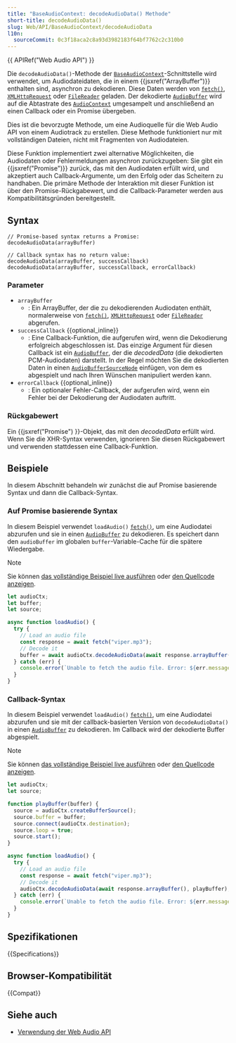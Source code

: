 ```yaml
---
title: "BaseAudioContext: decodeAudioData() Methode"
short-title: decodeAudioData()
slug: Web/API/BaseAudioContext/decodeAudioData
l10n:
  sourceCommit: 0c3f18aca2c8a93d3982183f64bf7762c2c310b0
---
```


{{ APIRef("Web Audio API") }}

Die `decodeAudioData()`-Methode der [`BaseAudioContext`](/de/docs/Web/API/BaseAudioContext)-Schnittstelle wird verwendet, um Audiodateidaten, die in einem {{jsxref("ArrayBuffer")}} enthalten sind, asynchron zu dekodieren. Diese Daten werden von [`fetch()`](/de/docs/Web/API/Window/fetch), [`XMLHttpRequest`](/de/docs/Web/API/XMLHttpRequest) oder [`FileReader`](/de/docs/Web/API/FileReader) geladen. Der dekodierte [`AudioBuffer`](/de/docs/Web/API/AudioBuffer) wird auf die Abtastrate des [`AudioContext`](/de/docs/Web/API/AudioContext) umgesampelt und anschließend an einen Callback oder ein Promise übergeben.

Dies ist die bevorzugte Methode, um eine Audioquelle für die Web Audio API von einem Audiotrack zu erstellen. Diese Methode funktioniert nur mit vollständigen Dateien, nicht mit Fragmenten von Audiodateien.

Diese Funktion implementiert zwei alternative Möglichkeiten, die Audiodaten oder Fehlermeldungen asynchron zurückzugeben: Sie gibt ein {{jsxref("Promise")}} zurück, das mit den Audiodaten erfüllt wird, und akzeptiert auch Callback-Argumente, um den Erfolg oder das Scheitern zu handhaben. Die primäre Methode der Interaktion mit dieser Funktion ist über den Promise-Rückgabewert, und die Callback-Parameter werden aus Kompatibilitätsgründen bereitgestellt.

## Syntax

```js-nolint
// Promise-based syntax returns a Promise:
decodeAudioData(arrayBuffer)

// Callback syntax has no return value:
decodeAudioData(arrayBuffer, successCallback)
decodeAudioData(arrayBuffer, successCallback, errorCallback)
```

### Parameter

- `arrayBuffer`
  - : Ein ArrayBuffer, der die zu dekodierenden Audiodaten enthält, normalerweise von [`fetch()`](/de/docs/Web/API/Window/fetch), [`XMLHttpRequest`](/de/docs/Web/API/XMLHttpRequest) oder [`FileReader`](/de/docs/Web/API/FileReader) abgerufen.
- `successCallback` {{optional_inline}}
  - : Eine Callback-Funktion, die aufgerufen wird, wenn die Dekodierung erfolgreich abgeschlossen ist. Das einzige Argument für diesen Callback ist ein [`AudioBuffer`](/de/docs/Web/API/AudioBuffer), der die _decodedData_ (die dekodierten PCM-Audiodaten) darstellt. In der Regel möchten Sie die dekodierten Daten in einen [`AudioBufferSourceNode`](/de/docs/Web/API/AudioBufferSourceNode) einfügen, von dem es abgespielt und nach Ihren Wünschen manipuliert werden kann.
- `errorCallback` {{optional_inline}}
  - : Ein optionaler Fehler-Callback, der aufgerufen wird, wenn ein Fehler bei der Dekodierung der Audiodaten auftritt.

### Rückgabewert

Ein {{jsxref("Promise") }}-Objekt, das mit den _decodedData_ erfüllt wird. Wenn Sie die XHR-Syntax verwenden, ignorieren Sie diesen Rückgabewert und verwenden stattdessen eine Callback-Funktion.

## Beispiele

In diesem Abschnitt behandeln wir zunächst die auf Promise basierende Syntax und dann die Callback-Syntax.

### Auf Promise basierende Syntax

In diesem Beispiel verwendet `loadAudio()` [`fetch()`](/de/docs/Web/API/Window/fetch), um eine Audiodatei abzurufen und sie in einen [`AudioBuffer`](/de/docs/Web/API/AudioBuffer) zu dekodieren. Es speichert dann den `audioBuffer` im globalen `buffer`-Variable-Cache für die spätere Wiedergabe.

> [!NOTE]
> Sie können [das vollständige Beispiel live ausführen](https://mdn.github.io/webaudio-examples/decode-audio-data/promise/) oder [den Quellcode anzeigen](https://github.com/mdn/webaudio-examples/tree/main/decode-audio-data/promise).

```js
let audioCtx;
let buffer;
let source;

async function loadAudio() {
  try {
    // Load an audio file
    const response = await fetch("viper.mp3");
    // Decode it
    buffer = await audioCtx.decodeAudioData(await response.arrayBuffer());
  } catch (err) {
    console.error(`Unable to fetch the audio file. Error: ${err.message}`);
  }
}
```

### Callback-Syntax

In diesem Beispiel verwendet `loadAudio()` [`fetch()`](/de/docs/Web/API/Window/fetch), um eine Audiodatei abzurufen und sie mit der callback-basierten Version von `decodeAudioData()` in einen [`AudioBuffer`](/de/docs/Web/API/AudioBuffer) zu dekodieren. Im Callback wird der dekodierte Buffer abgespielt.

> [!NOTE]
> Sie können [das vollständige Beispiel live ausführen](https://mdn.github.io/webaudio-examples/decode-audio-data/callback/) oder [den Quellcode anzeigen](https://github.com/mdn/webaudio-examples/tree/main/decode-audio-data/callback).

```js
let audioCtx;
let source;

function playBuffer(buffer) {
  source = audioCtx.createBufferSource();
  source.buffer = buffer;
  source.connect(audioCtx.destination);
  source.loop = true;
  source.start();
}

async function loadAudio() {
  try {
    // Load an audio file
    const response = await fetch("viper.mp3");
    // Decode it
    audioCtx.decodeAudioData(await response.arrayBuffer(), playBuffer);
  } catch (err) {
    console.error(`Unable to fetch the audio file. Error: ${err.message}`);
  }
}
```

## Spezifikationen

{{Specifications}}

## Browser-Kompatibilität

{{Compat}}

## Siehe auch

- [Verwendung der Web Audio API](/de/docs/Web/API/Web_Audio_API/Using_Web_Audio_API)
